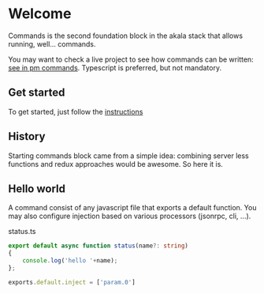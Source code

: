 # Welcome

Commands is the second foundation block in the akala stack that allows running, well... commands.

You may want to check a live project to see how commands can be written: [see in pm commands](https://github.com/npenin/akala/tree/main/packages/pm/src/commands).
Typescript is preferred, but not mandatory.

## Get started

To get started, just follow the [instructions](getting-started)

## History

Starting commands block came from a simple idea: combining server less functions and redux approaches would be awesome. So here it is.

## Hello world

A command consist of any javascript file that exports a default function. You may also configure injection based on various processors (jsonrpc, cli, ...).

status.ts

```ts
export default async function status(name?: string)
{
    console.log('hello '+name);
};

exports.default.inject = ['param.0']
```
